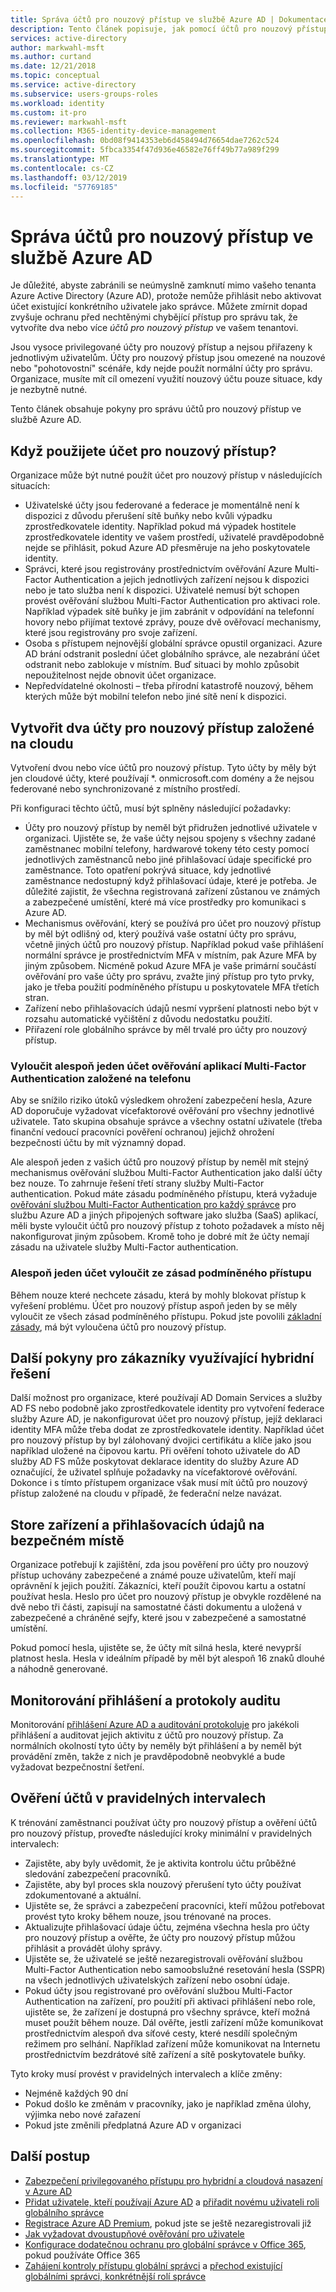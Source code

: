 ```yaml
---
title: Správa účtů pro nouzový přístup ve službě Azure AD | Dokumentace Microsoftu
description: Tento článek popisuje, jak pomocí účtů pro nouzový přístup můžete zabránit neúmyslnému zamknutí mimo vašeho tenanta Azure Active Directory (Azure AD).
services: active-directory
author: markwahl-msft
ms.author: curtand
ms.date: 12/21/2018
ms.topic: conceptual
ms.service: active-directory
ms.subservice: users-groups-roles
ms.workload: identity
ms.custom: it-pro
ms.reviewer: markwahl-msft
ms.collection: M365-identity-device-management
ms.openlocfilehash: 0bd08f9414353eb6d458494d76654dae7262c524
ms.sourcegitcommit: 5fbca3354f47d936e46582e76ff49b77a989f299
ms.translationtype: MT
ms.contentlocale: cs-CZ
ms.lasthandoff: 03/12/2019
ms.locfileid: "57769185"
---
```

# <a name="manage-emergency-access-accounts-in-azure-ad"></a>Správa účtů pro nouzový přístup ve službě Azure AD

Je důležité, abyste zabránili se neúmyslně zamknutí mimo vašeho tenanta Azure Active Directory (Azure AD), protože nemůže přihlásit nebo aktivovat účet existující konkrétního uživatele jako správce. Můžete zmírnit dopad zvyšuje ochranu před nechtěnými chybějící přístup pro správu tak, že vytvoříte dva nebo více *účtů pro nouzový přístup* ve vašem tenantovi.

Jsou vysoce privilegované účty pro nouzový přístup a nejsou přiřazeny k jednotlivým uživatelům. Účty pro nouzový přístup jsou omezené na nouzové nebo "pohotovostní" scénáře, kdy nejde použít normální účty pro správu. Organizace, musíte mít cíl omezení využití nouzový účtu pouze situace, kdy je nezbytně nutné.

Tento článek obsahuje pokyny pro správu účtů pro nouzový přístup ve službě Azure AD.

## <a name="when-would-you-use-an-emergency-access-account"></a>Když použijete účet pro nouzový přístup?

Organizace může být nutné použít účet pro nouzový přístup v následujících situacích:

- Uživatelské účty jsou federované a federace je momentálně není k dispozici z důvodu přerušení sítě buňky nebo kvůli výpadku zprostředkovatele identity. Například pokud má výpadek hostitele zprostředkovatele identity ve vašem prostředí, uživatelé pravděpodobně nejde se přihlásit, pokud Azure AD přesměruje na jeho poskytovatele identity.
- Správci, které jsou registrovány prostřednictvím ověřování Azure Multi-Factor Authentication a jejich jednotlivých zařízení nejsou k dispozici nebo je tato služba není k dispozici. Uživatelé nemusí být schopen provést ověřování službou Multi-Factor Authentication pro aktivaci role. Například výpadek sítě buňky je jim zabránit v odpovídání na telefonní hovory nebo přijímat textové zprávy, pouze dvě ověřovací mechanismy, které jsou registrovány pro svoje zařízení.
- Osoba s přístupem nejnovější globální správce opustil organizaci. Azure AD brání odstranit poslední účet globálního správce, ale nezabrání účet odstranit nebo zablokuje v místním. Buď situaci by mohlo způsobit nepoužitelnost nejde obnovit účet organizace.
- Nepředvídatelné okolnosti – třeba přírodní katastrofě nouzový, během kterých může být mobilní telefon nebo jiné sítě není k dispozici. 

## <a name="create-two-cloud-based-emergency-access-accounts"></a>Vytvořit dva účty pro nouzový přístup založené na cloudu

Vytvoření dvou nebo více účtů pro nouzový přístup. Tyto účty by měly být jen cloudové účty, které používají \*. onmicrosoft.com domény a že nejsou federované nebo synchronizované z místního prostředí.

Při konfiguraci těchto účtů, musí být splněny následující požadavky:

- Účty pro nouzový přístup by neměl být přidružen jednotlivé uživatele v organizaci. Ujistěte se, že vaše účty nejsou spojeny s všechny zadané zaměstnanec mobilní telefony, hardwarové tokeny této cesty pomocí jednotlivých zaměstnanců nebo jiné přihlašovací údaje specifické pro zaměstnance. Toto opatření pokrývá situace, kdy jednotlivé zaměstnance nedostupný když přihlašovací údaje, které je potřeba. Je důležité zajistit, že všechna registrovaná zařízení zůstanou ve známých a zabezpečené umístění, které má více prostředky pro komunikaci s Azure AD.
- Mechanismus ověřování, který se používá pro účet pro nouzový přístup by měl být odlišný od, který používá vaše ostatní účty pro správu, včetně jiných účtů pro nouzový přístup.  Například pokud vaše přihlášení normální správce je prostřednictvím MFA v místním, pak Azure MFA by jiným způsobem.  Nicméně pokud Azure MFA je vaše primární součástí ověřování pro vaše účty pro správu, zvažte jiný přístup pro tyto prvky, jako je třeba použití podmíněného přístupu u poskytovatele MFA třetích stran.
- Zařízení nebo přihlašovacích údajů nesmí vypršení platnosti nebo být v rozsahu automatické vyčištění z důvodu nedostatku použití.  
- Přiřazení role globálního správce by měl trvalé pro účty pro nouzový přístup. 


### <a name="exclude-at-least-one-account-from-phone-based-multi-factor-authentication"></a>Vyloučit alespoň jeden účet ověřování aplikací Multi-Factor Authentication založené na telefonu

Aby se snížilo riziko útoků výsledkem ohrožení zabezpečení hesla, Azure AD doporučuje vyžadovat vícefaktorové ověřování pro všechny jednotlivé uživatele. Tato skupina obsahuje správce a všechny ostatní uživatele (třeba finanční vedoucí pracovníci pověření ochranou) jejichž ohrožení bezpečnosti účtu by mít významný dopad.

Ale alespoň jeden z vašich účtů pro nouzový přístup by neměl mít stejný mechanismus ověřování službou Multi-Factor Authentication jako další účty bez nouze. To zahrnuje řešení třetí strany služby Multi-Factor authentication. Pokud máte zásadu podmíněného přístupu, která vyžaduje [ověřování službou Multi-Factor Authentication pro každý správce](../authentication/howto-mfa-userstates.md) pro službu Azure AD a jiných připojených software jako služba (SaaS) aplikací, měli byste vyloučit účtů pro nouzový přístup z tohoto požadavek a místo něj nakonfigurovat jiným způsobem. Kromě toho je dobré mít že účty nemají zásadu na uživatele služby Multi-Factor authentication.

### <a name="exclude-at-least-one-account-from-conditional-access-policies"></a>Alespoň jeden účet vyloučit ze zásad podmíněného přístupu

Během nouze které nechcete zásadu, která by mohly blokovat přístup k vyřešení problému. Účet pro nouzový přístup aspoň jeden by se měly vyloučit ze všech zásad podmíněného přístupu. Pokud jste povolili [základní zásady](../conditional-access/baseline-protection.md), má být vyloučena účtů pro nouzový přístup.

## <a name="additional-guidance-for-hybrid-customers"></a>Další pokyny pro zákazníky využívající hybridní řešení

Další možnost pro organizace, které používají AD Domain Services a služby AD FS nebo podobně jako zprostředkovatele identity pro vytvoření federace služby Azure AD, je nakonfigurovat účet pro nouzový přístup, jejíž deklaraci identity MFA může třeba dodat ze zprostředkovatele identity.  Například účet pro nouzový přístup by byl zálohovaný dvojici certifikátu a klíče jako jsou například uložené na čipovou kartu.  Při ověření tohoto uživatele do AD služby AD FS může poskytovat deklarace identity do služby Azure AD označující, že uživatel splňuje požadavky na vícefaktorové ověřování.  Dokonce i s tímto přístupem organizace však musí mít účtů pro nouzový přístup založené na cloudu v případě, že federační nelze navázat. 

## <a name="store-devices-and-credentials-in-a-safe-location"></a>Store zařízení a přihlašovacích údajů na bezpečném místě

Organizace potřebují k zajištění, zda jsou pověření pro účty pro nouzový přístup uchovány zabezpečené a známé pouze uživatelům, kteří mají oprávnění k jejich použití. Zákazníci, kteří použít čipovou kartu a ostatní používat hesla. Heslo pro účet pro nouzový přístup je obvykle rozdělené na dvě nebo tři části, zapisují na samostatné části dokumentu a uložená v zabezpečené a chráněné sejfy, které jsou v zabezpečené a samostatné umístění.

Pokud pomocí hesla, ujistěte se, že účty mít silná hesla, které nevyprší platnost hesla. Hesla v ideálním případě by měl být alespoň 16 znaků dlouhé a náhodně generované.


## <a name="monitor-sign-in-and-audit-logs"></a>Monitorování přihlášení a protokoly auditu

Monitorování [přihlášení Azure AD a auditování protokoluje](../reports-monitoring/concept-sign-ins.md) pro jakékoli přihlášení a auditovat jejich aktivitu z účtů pro nouzový přístup. Za normálních okolností tyto účty by neměly být přihlášení a by neměl být provádění změn, takže z nich je pravděpodobně neobvyklé a bude vyžadovat bezpečnostní šetření.

## <a name="validate-accounts-at-regular-intervals"></a>Ověření účtů v pravidelných intervalech

K trénování zaměstnanci používat účty pro nouzový přístup a ověření účtů pro nouzový přístup, proveďte následující kroky minimální v pravidelných intervalech:

- Zajistěte, aby byly uvědomit, že je aktivita kontrolu účtu průběžné sledování zabezpečení pracovníků.
- Zajistěte, aby byl proces skla nouzový přerušení tyto účty používat zdokumentované a aktuální.
- Ujistěte se, že správci a zabezpečení pracovníci, kteří můžou potřebovat provést tyto kroky během nouze, jsou trénované na proces.
- Aktualizujte přihlašovací údaje účtu, zejména všechna hesla pro účty pro nouzový přístup a ověřte, že účty pro nouzový přístup můžou přihlásit a provádět úlohy správy.
- Ujistěte se, že uživatelé se ještě nezaregistrovali ověřování službou Multi-Factor Authentication nebo samoobslužné resetování hesla (SSPR) na všech jednotlivých uživatelských zařízení nebo osobní údaje. 
- Pokud účty jsou registrované pro ověřování službou Multi-Factor Authentication na zařízení, pro použití při aktivaci přihlášení nebo role, ujistěte se, že zařízení je dostupná pro všechny správce, kteří možná muset použít během nouze. Dál ověřte, jestli zařízení může komunikovat prostřednictvím alespoň dva síťové cesty, které nesdílí společným režimem pro selhání. Například zařízení může komunikovat na Internetu prostřednictvím bezdrátové sítě zařízení a sítě poskytovatele buňky.

Tyto kroky musí provést v pravidelných intervalech a klíče změny:

- Nejméně každých 90 dní
- Pokud došlo ke změnám v pracovníky, jako je například změna úlohy, výjimka nebo nové zařazení
- Pokud jste změnili předplatná Azure AD v organizaci

## <a name="next-steps"></a>Další postup

- [Zabezpečení privilegovaného přístupu pro hybridní a cloudová nasazení v Azure AD](directory-admin-roles-secure.md)
- [Přidat uživatele, kteří používají Azure AD](../fundamentals/add-users-azure-active-directory.md) a [přiřadit novému uživateli roli globálního správce](../fundamentals/active-directory-users-assign-role-azure-portal.md)
- [Registrace Azure AD Premium](../fundamentals/active-directory-get-started-premium.md), pokud jste se ještě nezaregistrovali již
- [Jak vyžadovat dvoustupňové ověřování pro uživatele](../authentication/howto-mfa-userstates.md)
- [Konfigurace dodatečnou ochranu pro globální správce v Office 365](https://docs.microsoft.com/office365/enterprise/protect-your-global-administrator-accounts), pokud používáte Office 365
- [Zahájení kontroly přístupu globální správci](../privileged-identity-management/pim-how-to-start-security-review.md) a [přechod existující globálními správci, konkrétnější rolí správce](directory-assign-admin-roles.md)
